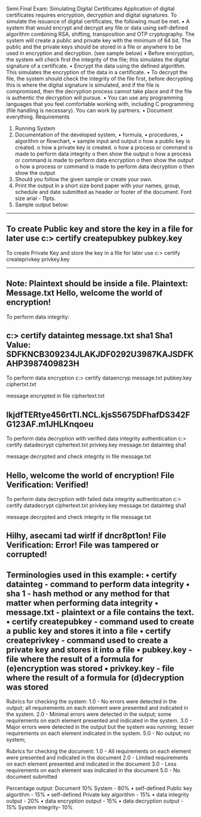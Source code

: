 Semi Final Exam: Simulating Digital Certificates
 Application of digital certificates requires encryption, decryption and digital signatures. To simulate the issuance of digital certificates, the following must be met.
•	A system that would encrypt and decrypt any file or data using self-defined algorithm combining RSA, shifting, transposition and OTP cryptography. The system will create a public and private key with the minimum of 64 bit. The public and the private keys should be stored in a file or anywhere to be used in encryption and decryption. (see sample below)
•	Before encryption, the system will check first the integrity of the file; this simulates the digital signature of a certificate.
•	Encrypt the data using the defined algorithm. This simulates the encryption of the data in a certificate.
•	To decrypt the file, the system should check the integrity of the file first, before decrypting this is where the digital signature is simulated, and if the file is compromised, then the decryption process cannot take place and if the file is authentic the decryption will pursue.
•	You can use any programming languages that you feel comfortable working with, including C programming (file handling is necessary). You can work by partners.
•	Document everything.
Requirements
1.	Running System
2.	Documentation of the developed system,
•	formula,
•	procedures,
•	algorithm or flowchart,
•	sample input and output
o	how a public key is created.
o	how a private key is created.
o	how a process or command is made to perform data integrity
o	then show the output
o	how a process or command is made to perform data encryption
o	then show the output
o	how a process or command is made to perform data decryption
o	then show the output
3.  Should you follow the given sample or create your own.
4.  Print the output in a short size bond paper with your names, group, schedule and date submitted as header or footer of the document. Font size arial - 11pts.
5.  Sample output below:
------------------------------------------------------------------
To create Public key and store the key in a file for later use
c:\> certify createpubkey pubkey.key
------------------------------------------------------------------
To create Private Key and store the key in a file for later use
c:\> certify createprivkey privkey.key

------------------------------------------------------------------
Note: Plaintext should be inside a file.
Plaintext: Message.txt
Hello, welcome the world of encryption!
------------------------------------------------------------------
To perform data integrity:

c:\> certify datainteg message.txt sha1
Sha1 Value: SDFKNCB309234JLAKJDF0292U3987KAJSDFKAHP3987409823H
------------------------------------------------------------------
To perform data encryption
c:\> certify dataencryp message.txt pubkey.key ciphertxt.txt

message encrypted in file ciphertext.txt

lkjdfTERtye456rtTI.NCL.kjsS5675DFhafDS342FG123AF.m1JHLKnqoeu
------------------------------------------------------------------
To perform data decryption with verified data integrity authentication
c:\> certify datadecrypt ciphertext.txt privkey.key message.txt datainteg sha1

message decrypted and check integrity in file message.txt

Hello, welcome the world of encryption!
File Verification: Verified!
------------------------------------------------------------------
To perform data decryption with failed data integrity authentication
c:\> certify datadecrypt ciphertext.txt privkey.key message.txt datainteg sha1

message decrypted and check integrity in file message.txt

Hilhy, asecami tad wirlf if dncr8pt1on!
File Verification: Error! File was tampered or corrupted!
------------------------------------------------------------------
Terminologies used in this example:
• certify datainteg - command to perform data integrity
• sha 1 - hash method or any method for that matter when performing data integrity
• message.txt - plaintext or a file contains the text.
• certify createpubkey - command used to create a public key and stores it into a file
• certify createprivkey - command used to create a private key and stores it into a file
• pubkey.key - file where the result of a formula for (e)encryption was stored
• privkey.key - file where the result of a formula for (d)decryption was stored
------------------------------------------------------------------ 
Rubrics for checking the system:
 1.0 - No errors were detected in the output; all requirements on each element were presented and indicated in the system.
2.0 - Minimal errors were detected in the output; some requirements on each element presented and indicated in the system.
3.0 - Major errors were detected in the output but the system was running; lesser requirements on each element indicated in the system.
5.0 - No output; no system;
 
Rubrics for checking the document:
1.0 - All requirements on each element were presented and indicated in the document
2.0 - Limited requirements on each element presented and indicated in the document
3.0 - Less requirements on each element was indicated in the document
5.0 - No document submitted
 
Percentage output:
Document 10%
System - 80%
•	self-defined Public key algorithm - 15%
•	self-defined Private key algorithm - 15%
•	data integrity output - 20%
•	data encryption output - 15%
•	data decryption output - 15%
System Integrity- 10%

